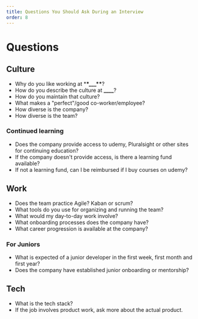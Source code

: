```yaml
---
title: Questions You Should Ask During an Interview
order: 8
---
```


# Questions

## Culture

- Why do you like working at \***\*\_\_\_\*\***?
- How do you describe the culture at **\_\_\_\_**?
- How do you maintain that culture?
- What makes a "perfect"/good co-worker/employee?
- How diverse is the company?
- How diverse is the team?

### Continued learning

- Does the company provide access to udemy, Pluralsight or other sites for
  continuing education?
- If the company doesn't provide access, is there a learning fund available?
- If not a learning fund, can I be reimbursed if I buy courses on udemy?

## Work

- Does the team practice Agile? Kaban or scrum?
- What tools do you use for organizing and running the team?
- What would my day-to-day work involve?
- What onboarding processes does the company have?
- What career progression is available at the company?

### For Juniors

- What is expected of a junior developer in the first week, first month and
  first year?
- Does the company have established junior onboarding or mentorship?

## Tech

- What is the tech stack?
- If the job involves product work, ask more about the actual product.
